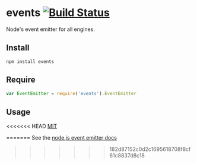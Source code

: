 # events [![Build Status](https://travis-ci.org/Gozala/events.png?branch=master)](https://travis-ci.org/Gozala/events)

Node's event emitter for all engines.

## Install ##

```
npm install events
```

## Require ##

```javascript
var EventEmitter = require('events').EventEmitter
```

## Usage ##

<<<<<<< HEAD
[MIT](./LICENSE)

[node.js docs]: https://nodejs.org/dist/v11.13.0/docs/api/events.html
=======
See the [node.js event emitter docs](http://nodejs.org/api/events.html)
>>>>>>> 182d87152c0d2c1695618708f8cf61c8837d8c18
